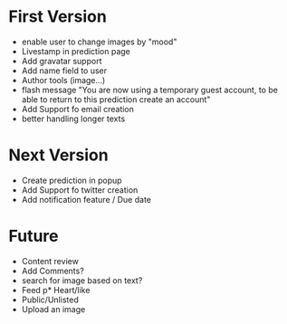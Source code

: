 # First Version
* enable user to change images by "mood"
* Livestamp in prediction page
* Add gravatar support
* Add name field to user
* Author tools (image...)
* flash message "You are now using a temporary guest account, to be able to return to this prediction create an account"
* Add Support fo email creation
* better handling longer texts

# Next Version
* Create prediction in popup
* Add Support fo twitter creation
* Add notification feature / Due date

# Future
* Content review
* Add Comments?
* search for image based on text?
* Feed
p* Heart/like
* Public/Unlisted
* Upload an image
